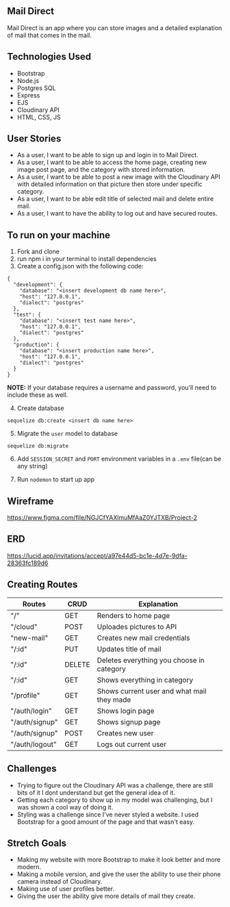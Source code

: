 ## Mail Direct

Mail Direct is an app where you can store images and a detailed explanation of mail that comes in the mail.

## Technologies Used

- Bootstrap
- Node.js
- Postgres SQL
- Express
- EJS
- Cloudinary API
- HTML, CSS, JS

## User Stories

- As a user, I want to be able to sign up and login in to Mail Direct.
- As a user, I want to be able to access the home page, creating new image post page, and the category with stored information.
- As a user, I want to be able to post a new image with the Cloudinary API with detailed information on that picture then store under specific category.
- As a user, I want to be able edit title of selected mail and delete entire mail.
- As a user, I want to have the ability to log out and have secured routes.

## To run on your machine

1. Fork and clone
2. run npm i in your terminal to install dependencies
3. Create a config.json with the following code:

```
{
  "development": {
    "database": "<insert development db name here>",
    "host": "127.0.0.1",
    "dialect": "postgres"
  },
  "test": {
    "database": "<insert test name here>",
    "host": "127.0.0.1",
    "dialect": "postgres"
  },
  "production": {
    "database": "<insert production name here>",
    "host": "127.0.0.1",
    "dialect": "postgres"
  }
}
```

**NOTE:** If your database requires a username and password, you'll need to include these as well.

4. Create database <br>

```
sequelize db:create <insert db name here>
```

5. Migrate the `user` model to database <br>

```
sequelize db:migrate
```

6. Add `SESSION_SECRET` and `PORT` environment variables in a `.env` file(can be any string)

7. Run `nodemon` to start up app

## Wireframe

https://www.figma.com/file/NGJCfYAXlmuMfAaZ0YJTXB/Project-2

## ERD

https://lucid.app/invitations/accept/a97e44d5-bc1e-4d7e-9dfa-28363fc189d6

## Creating Routes

| Routes         | CRUD   | Explanation                                |
| -------------- | ------ | ------------------------------------------ |
| "/"            | GET    | Renders to home page                       |
| "/cloud"       | POST   | Uploades pictures to API                   |
| "new-mail"     | GET    | Creates new mail credentials               |
| "/:id"         | PUT    | Updates title of mail                      |
| "/:id"         | DELETE | Deletes everything you choose in category  |
| "/:id"         | GET    | Shows everything in category               |
| "/profile"     | GET    | Shows current user and what mail they made |
| "/auth/login"  | GET    | Shows login page                           |
| "/auth/signup" | GET    | Shows signup page                          |
| "/auth/signup" | POST   | Creates new user                           |
| "/auth/logout" | GET    | Logs out current user                      |

## Challenges

- Trying to figure out the Cloudinary API was a challenge, there are still bits of it I dont understand but get the general idea of it.
- Getting each category to show up in my model was challenging, but I was shown a cool way of doing it.
- Styling was a challenge since I've never styled a website. I used Bootstrap for a good amount of the page and that wasn't easy.

## Stretch Goals

- Making my website with more Bootstrap to make it look better and more modern.
- Making a mobile version, and give the user the ability to use their phone camera instead of Cloudinary.
- Making use of user profiles better.
- Giving the user the ability give more details of mail they create.
